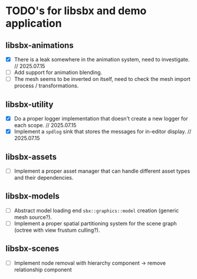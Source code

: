 # TODO's for libsbx and demo application

## libsbx-animations
- [x] There is a leak somewhere in the animation system, need to investigate. // 2025.07.15
- [ ] Add support for animation blending.
- [ ] The mesh seems to be inverted on itself, need to check the mesh import process / transformations.

## libsbx-utility
- [x] Do a proper logger implementation that doesn't create a new logger for each scope. // 2025.07.15
- [x] Implement a `spdlog` sink that stores the messages for in-editor display. // 2025.07.15

## libsbx-assets
- [ ] Implement a proper asset manager that can handle different asset types and their dependencies.

## libsbx-models
- [ ] Abstract model loading end `sbx::graphics::model` creation (generic mesh source?).
- [ ] Implement a proper spatial partitioning system for the scene graph (octree with view frustum culling?).

## libsbx-scenes
- [ ] Implement node removal with hierarchy component -> remove relationship component